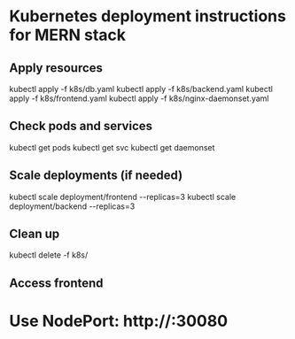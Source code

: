 # Kubernetes deployment instructions for MERN stack

## Apply resources
kubectl apply -f k8s/db.yaml
kubectl apply -f k8s/backend.yaml
kubectl apply -f k8s/frontend.yaml
kubectl apply -f k8s/nginx-daemonset.yaml

## Check pods and services
kubectl get pods
kubectl get svc
kubectl get daemonset

## Scale deployments (if needed)
kubectl scale deployment/frontend --replicas=3
kubectl scale deployment/backend --replicas=3

## Clean up
kubectl delete -f k8s/

## Access frontend
# Use NodePort: http://<node-ip>:30080
